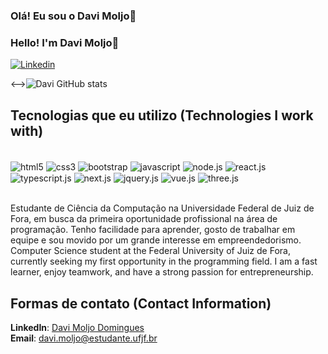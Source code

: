 
### Olá! Eu sou o Davi Moljo👋
### Hello! I'm Davi Moljo👋

[![Linkedin](https://img.shields.io/badge/LinkedIn-0077B5?style=for-the-badge&logo=linkedin&logoColor=white)](https://www.linkedin.com/in/davi-moljo-52b343255/) 




<-->![Davi GitHub stats](https://github-readme-stats.vercel.app/api?username=davimoljo&show_icons=true&theme=dracula)

## Tecnologias que eu utilizo (Technologies I work with)

<div style="display; inline_block" > <br/>
<img align="center" alt="html5" src= "https://img.shields.io/badge/HTML5-E34F26?style=for-the-badge&logo=html5&logoColor=white " />
<img align="center" alt="css3" src= "https://img.shields.io/badge/CSS3-1572B6?style=for-the-badge&logo=css3&logoColor=white " />
<img align="center" alt="bootstrap" src= "https://img.shields.io/badge/Bootstrap-563D7C?style=for-the-badge&logo=bootstrap&logoColor=white " />
<img align="center" alt="javascript" src= "https://img.shields.io/badge/JavaScript-F7DF1E?style=for-the-badge&logo=javascript&logoColor=black " />
<img align="center" alt="node.js" src= "https://img.shields.io/badge/Node%20js-339933?style=for-the-badge&logo=nodedotjs&logoColor=white" />
<img align="center" alt="react.js" src= "https://img.shields.io/badge/React-20232A?style=for-the-badge&logo=react&logoColor=61DAFB" />
<img align="center" alt="typescript.js" src= "https://img.shields.io/badge/TypeScript-007ACC?style=for-the-badge&logo=typescript&logoColor=white" />
<img align="center" alt="next.js" src= "https://img.shields.io/badge/next%20js-000000?style=for-the-badge&logo=nextdotjs&logoColor=white" />
<img align="center" alt="jquery.js" src= "https://img.shields.io/badge/jQuery-0769AD?style=for-the-badge&logo=jquery&logoColor=white" />
<img align="center" alt="vue.js" src= "https://img.shields.io/badge/Vue.js-35495E?style=for-the-badge&logo=vue.js&logoColor=4FC08D " />
<img align="center" alt="three.js" src= "https://img.shields.io/badge/ThreeJs-black?style=for-the-badge&logo=three.js&logoColor=white" />

</div>
<br/>

Estudante de Ciência da Computação na Universidade Federal de Juiz de Fora, em busca da primeira oportunidade profissional na área de programação. Tenho facilidade para aprender, gosto de trabalhar em equipe e sou movido por um grande interesse em empreendedorismo. 
Computer Science student at the Federal University of Juiz de Fora, currently seeking my first opportunity in the programming field. I am a fast learner, enjoy teamwork, and have a strong passion for entrepreneurship.

## Formas de contato (Contact Information)
**LinkedIn**: <a href="https://www.linkedin.com/in/davi-moljo-52b343255/" target="_blank"> Davi Moljo Domingues </a>
<br/>
**Email**: <a href="mailto:davi.moljo@estudante.ufjf.br" target="_blank"> davi.moljo@estudante.ufjf.br </a>
